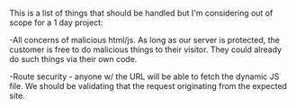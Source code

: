 
This is a list of things that should be handled but I'm considering out of scope for a 1 day project:

-All concerns of malicious html/js.  As long as our server is protected, the customer is free to do malicious
things to their visitor.  They could already do such things via their own code.

-Route security - anyone w/ the URL will be able to fetch the dynamic JS file.  We should be validating that the request
originating from the expected site.